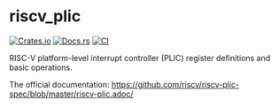 # riscv_plic

[![Crates.io](https://img.shields.io/crates/v/riscv_plic)](https://crates.io/crates/riscv_plic)
[![Docs.rs](https://docs.rs/riscv_plic/badge.svg)](https://docs.rs/riscv_plic)
[![CI](https://github.com/arceos-org/riscv_plic/actions/workflows/ci.yml/badge.svg?branch=main)](https://github.com/arceos-org/riscv_plic/actions/workflows/ci.yml)

RISC-V platform-level interrupt controller (PLIC) register definitions and basic operations.

The official documentation: <https://github.com/riscv/riscv-plic-spec/blob/master/riscv-plic.adoc/>